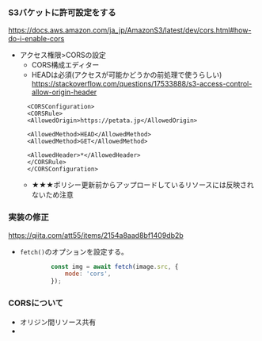 ### S3バケットに許可設定をする
https://docs.aws.amazon.com/ja_jp/AmazonS3/latest/dev/cors.html#how-do-i-enable-cors
- アクセス権限>CORSの設定
  - CORS構成エディター
  - HEADは必須(アクセスが可能かどうかの前処理で使うらしい)  
  https://stackoverflow.com/questions/17533888/s3-access-control-allow-origin-header
  ```
    <CORSConfiguration>
    <CORSRule>
    <AllowedOrigin>https://petata.jp</AllowedOrigin>

    <AllowedMethod>HEAD</AllowedMethod>
    <AllowedMethod>GET</AllowedMethod>

    <AllowedHeader>*</AllowedHeader>
    </CORSRule>
    </CORSConfiguration>
  ```
  - ★★★ポリシー更新前からアップロードしているリソースには反映されないため注意
### 実装の修正
https://qiita.com/att55/items/2154a8aad8bf1409db2b
- `fetch()`のオプションを設定する。
```js
            const img = await fetch(image.src, {
                mode: 'cors',
            });
```

### CORSについて
- オリジン間リソース共有
- 


